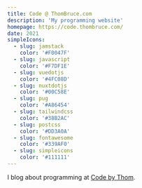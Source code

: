 ```yaml
---
title: Code @ ThomBruce.com
description: 'My programming website'
homepage: https://code.thombruce.com/
date: 2021
simpleIcons:
  - slug: jamstack
    color: '#F0047F'
  - slug: javascript
    color: '#F7DF1E'
  - slug: vuedotjs
    color: '#4FC08D'
  - slug: nuxtdotjs
    color: '#00C58E'
  - slug: pug
    color: '#A86454'
  - slug: tailwindcss
    color: '#38B2AC'
  - slug: postcss
    color: '#DD3A0A'
  - slug: fontawesome
    color: '#339AF0'
  - slug: simpleicons
    color: '#111111'
---
```


I blog about programming at [Code by Thom](https://code.thombruce.com/).